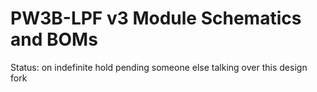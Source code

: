 # PW3B-LPF v3 Module Schematics and BOMs

Status: on indefinite hold pending someone else talking over this design fork
